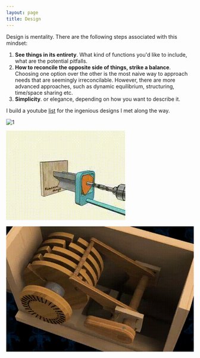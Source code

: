 ```yaml
---
layout: page
title: Design
---
```


Design is mentality. There are the following steps associated with this mindset:

1. **See things in its entirety**. What kind of functions you'd like to include, what are the potential pitfalls.
2. **How to reconcile the opposite side of things, strike a balance**. Choosing one option over the other is the most naive way to approach needs that are seemingly irreconcilable. However, there are more advanced approaches, such as dynamic equilibrium, structuring, time/space sharing etc.
3. **Simplicity**. or elegance, depending on how you want to describe it.

I build a youtube [list](https://www.youtube.com/playlist?list=PLyqL4-20ZuTTzw0vZpm6dYakCuPneF5bh) for the ingenious designs I met along the way.

![1](/assets/docs/Design/gear.gif)

![2](/assets/docs/Design/gear2.gif)

![3](/assets/docs/Design/safe.gif)